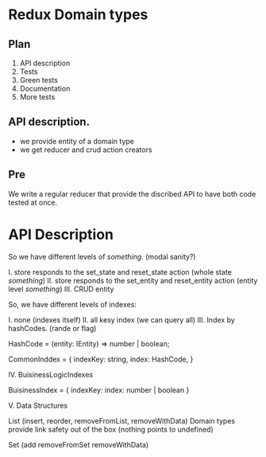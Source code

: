 # Redux Domain types

## Plan

1. API description
2. Tests
3. Green tests
4. Documentation
5. More tests

## API description.

- we provide entity of a domain type
- we get reducer and crud action creators

## Pre

We write a regular reducer that provide the discribed API to have both code tested at once.

# API Description

So we have different levels of *something*. (modal sanity?)

I.  store responds to the set_state and reset_state action (whole state *something*)
II. store responds to the set_entity and reset_entity action (entity level *something*)
III. CRUD entity

So, we have different levels of indexes:

I. none (indexes itself)
II. all kesy index (we can query all)
III. Index by hashCodes. (rande or flag)

HashCode = (entity: IEntity) => number | boolean;

CommonInddex = {
  indexKey: string,
  index: HashCode,
}

IV. BuisinessLogicIndexes

BuisinessIndex = {
  indexKey:
  index: number | boolean 
}

V. Data Structures

List (insert, reorder, removeFromList, removeWithData)
Domain types provide link safety out of the box (nothing points to undefined)

Set (add removeFromSet removeWithData)
